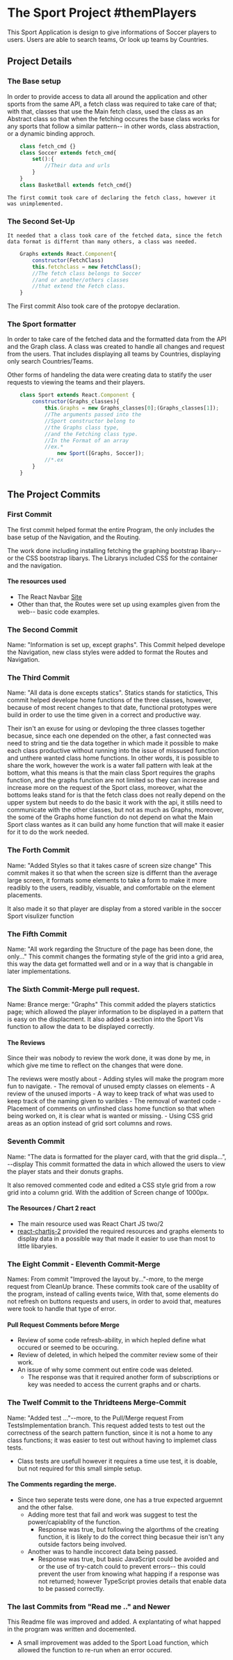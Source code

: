 # The Sport Project #themPlayers

This Sport Application is design to give informations of Soccer players to users. Users are able to search teams, Or look up teams by Countries.

## Project Details

### The Base setup

In order to provide access to data all around the application and other sports from the same API, a fetch class was required to take care of that; with that, classes that use the Main fetch class, used the class as an Abstract class so that when the fetching occures the base class works for any sports that follow a similar pattern-- in other words, class abstraction, or a dynamic binding approch.

```JavaScript
    class fetch_cmd {}
    class Soccer extends fetch_cmd{
        set():{
            //Their data and urls
        }
    }
    class BasketBall extends fetch_cmd{}
```

    The first commit took care of declaring the fetch class, however it was unimplemented.

### The Second Set-Up

    It needed that a class took care of the fetched data, since the fetch data format is differnt than many others, a class was needed.

```JavaScript
    Graphs extends React.Component{
        constructor(FetchClass)
        this.fetchclass = new FetchClass();
        //The fetch class belongs to Soccer
        //and or another/others classes
        //that extend the Fetch class.
    }
```

The First commit Also took care of the protopye declaration.

### The Sport formatter

In order to take care of the fetched data and the formatted data from the API and the Graph class. A class was created to handle all changes and request from the users. That includes displaying all teams by Countries, displaying only search Countries/Teams.

Other forms of handeling the data were creating data to statify the user requests to viewing the teams and their players.

```JavaScript
    class Sport extends React.Component {
        constructor(Graphs_classes){
            this.Graphs = new Graphs_classes[0];(Graphs_classes[1]);
            //The arguments passed into the
            //Sport constructor belong to
            //the Graphs class type,
            //and the Fetching class type.
            //In the Format of an array
            //ex.*
                new Sport([Graphs, Soccer]);
            //*.ex
        }
    }
```

## The Project Commits

### First Commit

The first commit helped format the entire Program, the only includes the base setup of the Navigation, and the Routing.

The work done including installing fetching the graphing bootstrap libary-- or the CSS bootstrap libarys. The Librarys included CSS for the container and the navigation.

#### The resources used

- The React Navbar [Site](https://react-bootstrap.netlify.app/docs/components/navbar/)
- Other than that, the Routes were set up using examples given from the web-- basic code examples.

### The Second Commit

Name: "Information is set up, except graphs".
This Commit helped develope the Navigation, new class styles were added to format the Routes and Navigation.

### The Third Commit

Name: "All data is done excepts statics".
Statics stands for statictics, This commit helped develope home functions of the three classes, however, because of most recent changes to that date, functional prototypes were build in order to use the time given in a correct and productive way.

Their isn't an exuse for using or devloping the three classes together becasue, since each one depended on the other, a fast connected was need to string and tie the data together in which made it possible to make each class productive without running into the issue of missused function and unthere wanted class home functions. In other words, it is possible to share the work, however the work is a water fall pattern with leak at the bottom, what this means is that the main class Sport requires the graphs function, and the graphs function are not limited so they can increase and increase more on the request of the Sport class, moreover, what the bottoms leaks stand for is that the fetch class does not really depend on the upper system but needs to do the basic it work with the api, it stills need to communicate with the other classes, but not as much as Graphs, moreover, the some of the Graphs home function do not depend on what the Main Sport class wantes as it can build any home function that will make it easier for it to do the work needed.

### The Forth Commit

Name: "Added Styles so that it takes casre of screen size change"
This commit makes it so that when the screen size is differnt than the average large screen, it formats some elements to take a form to make it more readibly to the users, readibly, visuable, and comfortable on the element placements.

It also made it so that player are display from a stored varible in the soccer Sport visulizer function

### The Fifth Commit

Name: "All work regarding the Structure of the page has been done, the only..."
This commit changes the formating style of the grid into a grid area, this way the data get formatted well and or in a way that is changable in later implementations.

### The Sixth Commit-Merge pull request.

Name: Brance merge: "Graphs"
This commit added the players statictics page; which allowed the player information to be displayed in a pattern that is easy on the displacment.
It also added a section into the Sport Vis function to allow the data to be displayed correctly.

#### The Reviews

Since their was nobody to review the work done, it was done by me, in which give me time to reflect on the changes that were done.

The reviews were mostly about - Adding styles will make the program more fun to navigate. - The removal of unused empty classes on elements - A review of the unused imports - A way to keep track of what was used to keep track of the naming given to varibles - The removal of wanted code - Placement of comments on unfinshed class home function so that when being worked on, it is clear what is wanted or missing. - Using CSS grid areas as an option instead of grid sort columns and rows.

### Seventh Commit

Name: "The data is formatted for the player card, with that the grid displa...", --display
This commit formatted the data in which allowed the users to view the player stats and their donuts graphs.

It also removed commented code and edited a CSS style grid from a row grid into a column grid. With the addition of Screen change of 1000px.

#### The Resources / Chart 2 react

- The main resource used was React Chart JS two/2
- [react-chartjs-2](https://react-chartjs-2.js.org/) provided the required resources and graphs elements to display data in a possible way that made it easier to use than most to little libaryies.

### The Eight Commit - Eleventh Commit-Merge

Names: From commit "Improved the layout by..."-more, to the merge request from CleanUp brance.
These commits took care of the usablity of the program, instead of calling events twice, With that, some elements do not refresh on buttons requests and users, in order to avoid that, meatures were took to handle that type of error.

#### Pull Request Comments before Merge

- Review of some code refresh-ability, in which hepled define what occured or seemed to be occuring.
- Review of deleted, in which helped the commiter review some of their work.
- An issue of why some comment out entire code was deleted.
  - The response was that it required another form of subscriptions or key was needed to access the current graphs and or charts.

### The Twelf Commit to the Thridteens Merge-Commit

Name: "Added test ..."--more, to the Pull/Merge request From TestsImplementation branch.
This request added tests to test out the correctness of the search pattern function, since it is not a home to any class functions; it was easier to test out without having to implemet class tests.

- Class tests are usefull however it requires a time use test, it is doable, but not required for this small simple setup.

#### The Comments regarding the merge.

- Since two seperate tests were done, one has a true expected arguemnt and the other false.
  - Adding more test that fail and work was suggest to test the power/capiablity of the function.
    - Response was true, but following the algorthms of the creating function, it is likely to do the correct thing becasue their isn't any outside factors being involved.
  - Another was to handle inccorect data being passed.
    - Response was true, but basic JavaScript could be avoided and or the use of try-catch could to prevent errors-- this could prevent the user from knowing what happing if a response was not returned; however TypeScript provies details that enable data to be passed correctly.

### The last Commits from "Read me .." and Newer

This Readme file was improved and added.
A explantating of what happed in the program was written and docemented.

- A small improvement was added to the Sport Load function, which allowed the function to re-run when an error occured.
